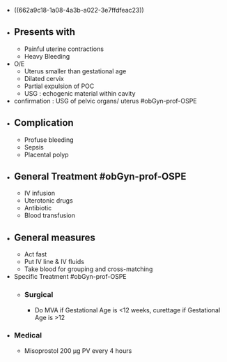 - ((662a9c18-1a08-4a3b-a022-3e7ffdfeac23))
- ## Presents with
	- Painful uterine contractions
	- Heavy Bleeding
- O/E
	- Uterus smaller than gestational age
	- Dilated cervix
	- Partial expulsion of POC
	- USG : echogenic material within cavity
- confirmation : USG of pelvic organs/ uterus #obGyn-prof-OSPE
- ## Complication
	- Profuse bleeding
	- Sepsis
	- Placental polyp
- ## General Treatment #obGyn-prof-OSPE
	- IV infusion
	- Uterotonic drugs
	- Antibiotic
	- Blood transfusion
- ## General measures
	- Act fast
	- Put IV line & IV fluids
	- Take blood for grouping and cross-matching
- Specific Treatment #obGyn-prof-OSPE
	- ### Surgical
		- Do MVA if Gestational Age is <12 weeks, curettage if Gestational Age is >12
- ### Medical
	- Misoprostol 200 µg PV every 4 hours